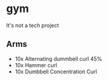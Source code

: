 # gym
It's not a tech project


## Arms
- 10x Alternating dummbell curl 45%
- 10x Hammer curl
- 10x Dumbbell Concentration Curl

